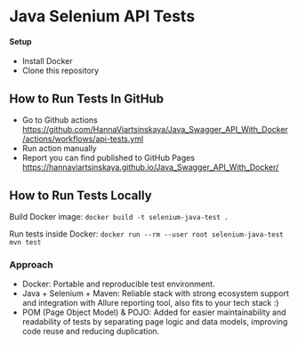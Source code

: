 # Java Selenium API Tests

#### Setup
- Install Docker
- Clone this repository

## How to Run Tests In GitHub
- Go to Github actions https://github.com/HannaViartsinskaya/Java_Swagger_API_With_Docker/actions/workflows/api-tests.yml
- Run action manually
- Report you can find published to GitHub Pages https://hannaviartsinskaya.github.io/Java_Swagger_API_With_Docker/

## How to Run Tests Locally

Build Docker image:
`docker build -t selenium-java-test .`

Run tests inside Docker:
`docker run --rm --user root selenium-java-test mvn test`


### Approach
- Docker: Portable and reproducible test environment.
- Java + Selenium + Maven: Reliable stack with strong ecosystem support and integration with Allure reporting tool, also fits to your tech stack :)
- POM (Page Object Model) & POJO: Added for easier maintainability and readability of tests by separating page logic and data models, improving code reuse and reducing duplication.

